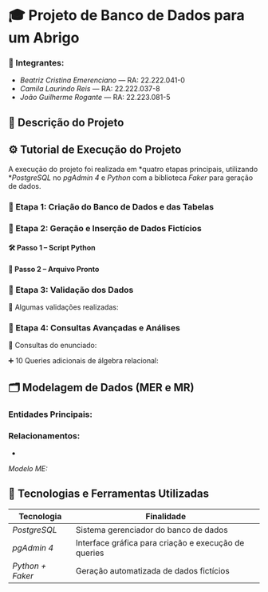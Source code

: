# 🎓 Projeto de Banco de Dados para um Abrigo

### 👥 Integrantes:
- *Beatriz Cristina Emerenciano* — RA: 22.222.041-0  
- *Camila Laurindo Reis* — RA: 22.222.037-8  
- *João Guilherme Rogante* — RA: 22.223.081-5

## 📌 Descrição do Projeto



## ⚙️ Tutorial de Execução do Projeto

A execução do projeto foi realizada em *quatro etapas principais, utilizando **PostgreSQL* no *pgAdmin 4* e *Python* com a biblioteca *Faker* para geração de dados.

### 🔹 Etapa 1: Criação do Banco de Dados e das Tabelas

### 🔹 Etapa 2: Geração e Inserção de Dados Fictícios

#### 🛠️ Passo 1 – Script Python



#### 📁 Passo 2 – Arquivo Pronto



### 🔹 Etapa 3: Validação dos Dados

 📌 Algumas validações realizadas:
 

### 🔹 Etapa 4: Consultas Avançadas e Análises



📌 Consultas do enunciado:


➕ 10 Queries adicionais de álgebra relacional:



## 🗂️ Modelagem de Dados (MER e MR)



### Entidades Principais:

 

### Relacionamentos:

- 


*Modelo ME:*


## 🧰 Tecnologias e Ferramentas Utilizadas

| Tecnologia        | Finalidade                                     |
|-------------------|------------------------------------------------|
| *PostgreSQL*    | Sistema gerenciador do banco de dados         |
| *pgAdmin 4*     | Interface gráfica para criação e execução de queries |
| *Python + Faker*| Geração automatizada de dados fictícios       |



